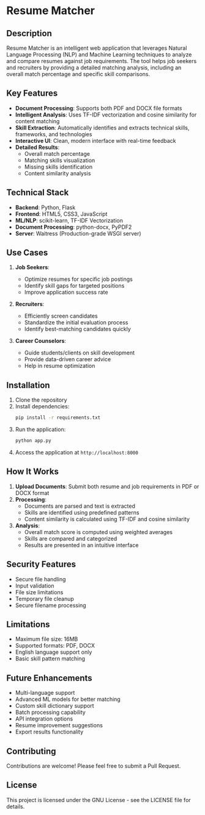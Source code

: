 # Resume Matcher

## Description
Resume Matcher is an intelligent web application that leverages Natural Language Processing (NLP) and Machine Learning techniques to analyze and compare resumes against job requirements. The tool helps job seekers and recruiters by providing a detailed matching analysis, including an overall match percentage and specific skill comparisons.

## Key Features
- **Document Processing**: Supports both PDF and DOCX file formats
- **Intelligent Analysis**: Uses TF-IDF vectorization and cosine similarity for content matching
- **Skill Extraction**: Automatically identifies and extracts technical skills, frameworks, and technologies
- **Interactive UI**: Clean, modern interface with real-time feedback
- **Detailed Results**: 
  - Overall match percentage
  - Matching skills visualization
  - Missing skills identification
  - Content similarity analysis

## Technical Stack
- **Backend**: Python, Flask
- **Frontend**: HTML5, CSS3, JavaScript
- **ML/NLP**: scikit-learn, TF-IDF Vectorization
- **Document Processing**: python-docx, PyPDF2
- **Server**: Waitress (Production-grade WSGI server)

## Use Cases
1. **Job Seekers**:
   - Optimize resumes for specific job postings
   - Identify skill gaps for targeted positions
   - Improve application success rate

2. **Recruiters**:
   - Efficiently screen candidates
   - Standardize the initial evaluation process
   - Identify best-matching candidates quickly

3. **Career Counselors**:
   - Guide students/clients on skill development
   - Provide data-driven career advice
   - Help in resume optimization

## Installation
1. Clone the repository
2. Install dependencies:
   ```bash
   pip install -r requirements.txt
   ```
3. Run the application:
   ```bash
   python app.py
   ```
4. Access the application at `http://localhost:8000`

## How It Works
1. **Upload Documents**: Submit both resume and job requirements in PDF or DOCX format
2. **Processing**: 
   - Documents are parsed and text is extracted
   - Skills are identified using predefined patterns
   - Content similarity is calculated using TF-IDF and cosine similarity
3. **Analysis**:
   - Overall match score is computed using weighted averages
   - Skills are compared and categorized
   - Results are presented in an intuitive interface

## Security Features
- Secure file handling
- Input validation
- File size limitations
- Temporary file cleanup
- Secure filename processing

## Limitations
- Maximum file size: 16MB
- Supported formats: PDF, DOCX
- English language support only
- Basic skill pattern matching

## Future Enhancements
- Multi-language support
- Advanced ML models for better matching
- Custom skill dictionary support
- Batch processing capability
- API integration options
- Resume improvement suggestions
- Export results functionality

## Contributing
Contributions are welcome! Please feel free to submit a Pull Request.

## License
This project is licensed under the GNU License - see the LICENSE file for details.
